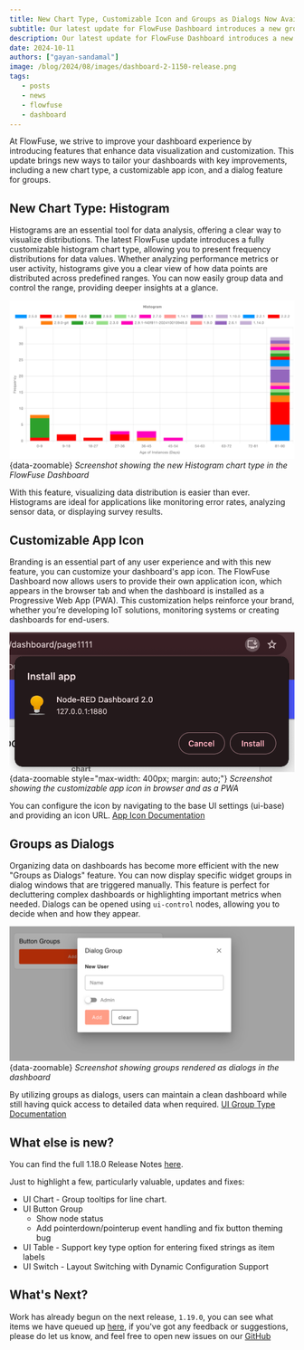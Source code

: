 ```yaml
---
title: New Chart Type, Customizable Icon and Groups as Dialogs Now Available in FlowFuse Dashboard
subtitle: Our latest update for FlowFuse Dashboard introduces a new group type, Dialog, a new chart variation, Histogram and customization support for the application icon.
description: Our latest update for FlowFuse Dashboard introduces a new group type, Dialog, a new chart variation, Histogram and customization support for the application icon.
date: 2024-10-11
authors: ["gayan-sandamal"]
image: /blog/2024/08/images/dashboard-2-1150-release.png
tags:
   - posts
   - news
   - flowfuse
   - dashboard
---
```


At FlowFuse, we strive to improve your dashboard experience by introducing features that enhance data visualization and customization. This update brings new ways to tailor your dashboards with key improvements, including a new chart type, a customizable app icon, and a dialog feature for groups.

<!--more-->

## New Chart Type: Histogram

Histograms are an essential tool for data analysis, offering a clear way to visualize distributions. The latest FlowFuse update introduces a fully customizable histogram chart type, allowing you to present frequency distributions for data values. Whether analyzing performance metrics or user activity, histograms give you a clear view of how data points are distributed across predefined ranges. You can now easily group data and control the range, providing deeper insights at a glance.

![Screenshot showing the new Histogram chart type in the FlowFuse Dashboard](./images/chart-histogram.png){data-zoomable}
_Screenshot showing the new Histogram chart type in the FlowFuse Dashboard_

With this feature, visualizing data distribution is easier than ever. Histograms are ideal for applications like monitoring error rates, analyzing sensor data, or displaying survey results.

## Customizable App Icon

Branding is an essential part of any user experience and with this new feature, you can customize your dashboard's app icon. The FlowFuse Dashboard now allows users to provide their own application icon, which appears in the browser tab and when the dashboard is installed as a Progressive Web App (PWA). This customization helps reinforce your brand, whether you’re developing IoT solutions, monitoring systems or creating dashboards for end-users.

![Screenshot showing the customizable app icon in browser and as a PWA](./images/app-icon-installation.png){data-zoomable style="max-width: 400px; margin: auto;"}
_Screenshot showing the customizable app icon in browser and as a PWA_

You can configure the icon by navigating to the base UI settings (ui-base) and providing an icon URL. [App Icon Documentation](https://dashboard.flowfuse.com/nodes/config/ui-base.html#application-icon)

## Groups as Dialogs

Organizing data on dashboards has become more efficient with the new "Groups as Dialogs" feature. You can now display specific widget groups in dialog windows that are triggered manually. This feature is perfect for decluttering complex dashboards or highlighting important metrics when needed. Dialogs can be opened using `ui-control` nodes, allowing you to decide when and how they appear.

![Screenshot showing groups rendered as dialogs in the dashboard](./images/ui-group-type-dialog.png){data-zoomable}
_Screenshot showing groups rendered as dialogs in the dashboard_

By utilizing groups as dialogs, users can maintain a clean dashboard while still having quick access to detailed data when required. [UI Group Type Documentation](https://dashboard.flowfuse.com/nodes/config/ui-group.html#type)

## What else is new?

You can find the full 1.18.0 Release Notes [here](https://github.com/FlowFuse/node-red-dashboard/releases/tag/v1.18.0).

Just to highlight a few, particularly valuable, updates and fixes:
 - UI Chart - Group tooltips for line chart.
 - UI Button Group
    - Show node status
    - Add pointerdown/pointerup event handling and fix button theming bug
 - UI Table - Support key type option for entering fixed strings as item labels
 - UI Switch - Layout Switching with Dynamic Configuration Support

## What's Next?

Work has already begun on the next release, `1.19.0`, you can see what items we have queued up [here](https://github.com/orgs/FlowFuse/projects/15/views/1), if you've got any feedback or suggestions, please do let us know, and feel free to open new issues on our [GitHub](https://github.com/FlowFuse/node-red-dashboard/issues)